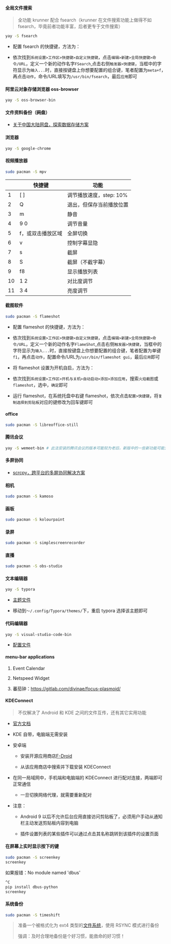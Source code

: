 #### 全局文件搜索

> 全功能 krunner 配合 fsearch（krunner 在文件搜索功能上做得不如 fsearch，毕竟前者功能丰富，后者更专于文件搜索）

```bash
yay -S fsearch
```

- 配置 fsearch 的快捷键，方法为：

- 依次找到`系统设置>工作区>快捷键>自定义快捷键`，点击`编辑>新建>全局快捷键>命令/URL`，定义一个新的动作名字`FSearch`,点击右侧`触发器>快捷键`，当框中的字符显示为`输入...`时，直接按键盘上你想要配置的组合键，笔者配置为`meta+f`，再点击`动作`，命令/URL填写为`/usr/bin/fsearch`，最后`应用`即可

#### 阿里云对象存储浏览器 oss-browser

```bash
yay -S oss-browser-bin
```

#### 文件资料备份（~~网盘~~）

- [关于中国大陆网盘，探索数据存储方案](https://liupj.top/2022/02/25/data-storage/)

#### 浏览器

```bash
yay -S google-chrome
```

#### 视频播放器

```bash
sudo pacman -S mpv
```

|      | 快捷键                | 功能                      |
| ---- | -------------------- | ------------------------ |
| 1    | [ ]                  | 调节播放速度，step: 10%     |
| 2    | Q                    | 退出，但保存当前播放位置      |
| 3    | m                    | 静音                      |
| 4    | 9 0                  | 调节音量                   |
| 5    | f，或双击播放区域       | 全屏切换                   |
| 6    | v                    | 控制字幕显隐                |
| 7    | s                    | 截屏                       |
| 8    | S                    | 截屏（不截字幕）             |
| 9    | f8                   | 显示播放列表                |
| 10   | 1 2                  | 对比度调节                  |
| 11   | 3 4                  | 亮度调节                    |

#### 截图软件

```bash
sudo pacman -S flameshot
```

- 配置 flameshot 的快捷键，方法为：

- 依次找到`系统设置>工作区>快捷键>自定义快捷键`，点击`编辑>新建>全局快捷键>命令/URL`，定义一个新的动作名字`FlameShot`,点击右侧`触发器>快捷键`，当框中的字符显示为`输入...`时，直接按键盘上你想要配置的组合键，笔者配置为单键`f1`，再点击`动作`，配置命令/URL为`/usr/bin/flameshot gui`，最后`应用`即可

- 将 flameshot 设置为开机自启，方法为：

- 依次找到`系统设置>工作区>开机与关机>自动启动>添加>添加应用`，搜索`火焰截图`或`flameshot`，选中，`确定`即可

- 运行 flameshot，在系统托盘中右键 flameshot，依次点击`配置>快捷键`，将`复制选择到剪贴板`对应的键修改为回车键即可

#### office

```bash
sudo pacman -S libreoffice-still
```

#### 腾讯会议

```bash
yay -S wemeet-bin # 此法安装的腾讯会议的版本可能较为老旧，新版中的一些新功能可能无，请特别注意
```

#### 多屏协同

- [scrcpy，跨平台的多屏协同解决方案](https://liupj.top/2022/02/25/display-android-screen-to-manjaro-pc/)

#### 相机

```bash
sudo pacman -S kamoso
```

#### 画板

```bash
sudo pacman -S kolourpaint
```

#### 录屏

```bash
sudo pacman -S simplescreenrecorder
```

#### 直播

```bash
sudo pacman -S obs-studio
```

#### 文本编辑器

```bash
yay -S typora
```

- [主题文件](https://github.com/Brannua/cfg-files/tree/master/typora_themes)

- 移动到`～/.config/Typora/themes/`下，重启 typora 选择该主题即可

#### 代码编辑器

```bash
yay -S visual-studio-code-bin
```

- [配置文件](https://github.com/Brannua/cfg-files/tree/master/vscode)

#### menu-bar applications

1. Event Calendar

2. Netspeed Widget

3. 蕃茄钟：https://gitlab.com/divinae/focus-plasmoid/

#### KDEConnect

> 不仅解决了 Android 和 KDE 之间的文件互传，还有其它实用功能

- [官方文档](https://userbase.kde.org/KDEConnect/zh-hans#.E5.AE.89.E8.A3.85)

- KDE 自带，电脑端无需安装

- 安卓端

  - 安装开源应用商店[F-Droid](https://f-droid.org/)

  - 从该应用商店中搜索并下载安装 KDEConnect

- 在同一局域网中，手机端和电脑端的 KDEConnect 进行配对连接，两端即可正常通信

  - 一旦切换网络代理，就需要重新配对

- 注意：

  - Android 9 以后不允许后台应用直接访问剪贴板了，必须用户手动从通知栏主动发送剪贴板内容到电脑

  - 插件设置列表的某些插件可以通过点击其名称跳转到该插件的设置页面

#### 在屏幕上实时显示按下的键

```bash
sudo pacman -S screenkey
screenkey
```

如果报错：No module named 'dbus'

```bash
^C
pip install dbus-python
screenkey
```

#### 系统备份

```bash
sudo pacman -S timeshift
```

> 准备一个被格式化为 ext4 类型的[文件系统](https://liupj.top/2022/02/02/fileSys/)，使用 RSYNC 模式进行备份
>
> 强调：及时合理地备份是个好习惯，能救命的好习惯！
